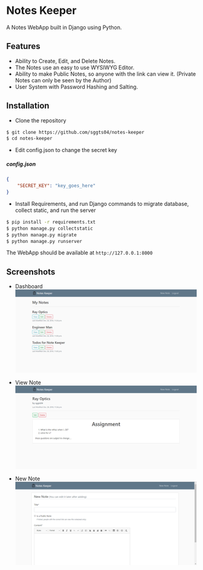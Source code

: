 # Notes Keeper

A Notes WebApp built in Django using Python.

## Features
* Ability to Create, Edit, and Delete Notes.
* The Notes use an easy to use WYSIWYG Editor.
* Ability to make Public Notes, so anyone with the link can view it. (Private Notes can only be seen by the Author)
* User System with Password Hashing and Salting.

## Installation
* Clone the repository
```bash
$ git clone https://github.com/sggts04/notes-keeper
$ cd notes-keeper
```
* Edit config.json to change the secret key    
##### config.json
```json
{
	"SECRET_KEY": "key_goes_here"
}
```
* Install Requirements, and run Django commands to migrate database, collect static, and run the server
```bash
$ pip install -r requirements.txt
$ python manage.py collectstatic
$ python manage.py migrate
$ python manage.py runserver
```
The WebApp should be available at `http://127.0.0.1:8000`

## Screenshots
* Dashboard
![](/screenshots/dash.PNG?raw=true)

* View Note
![](/screenshots/view.PNG?raw=true)

* New Note
![](/screenshots/new.PNG?raw=true)
